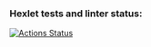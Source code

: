 ### Hexlet tests and linter status:
[![Actions Status](https://github.com/GhostJoker111/layout-designer-project-56/workflows/hexlet-check/badge.svg)](https://github.com/GhostJoker111/layout-designer-project-56/actions)